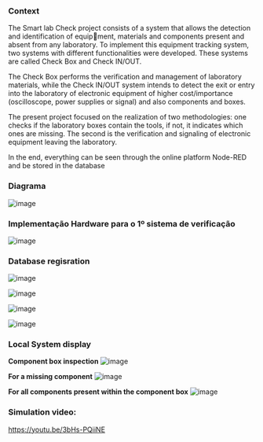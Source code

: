 ### **Context**

The Smart lab Check project consists of a system that allows the detection and identification of equipment, materials and components present and absent from any laboratory.
To implement this equipment tracking system, two systems with different functionalities were developed. These systems are called Check Box and Check IN/OUT.

The Check Box performs the verification and management of laboratory materials, while the Check IN/OUT system intends to detect the exit or 
entry into the laboratory of electronic equipment of higher cost/importance (oscilloscope, power supplies or signal) and also components and boxes.

The present project focused on the realization of two methodologies: one checks if the laboratory boxes 
contain the tools, if not, it indicates which ones are missing. The second is the verification and signaling 
of electronic equipment leaving the laboratory. 

In the end, everything can be seen through the online platform Node-RED and be stored in the database



### **Diagrama**
![image](https://github.com/Rafaeljff/Final_Project_Smartlab/assets/45770575/8d398e25-75c3-4503-85ae-36f2010113a3)





### **Implementação Hardware para o 1º sistema de verificação**
![image](https://github.com/Rafaeljff/Final_Project_Smartlab/assets/45770575/0b8900a8-5513-4c48-a539-dc07e64bf565)






### **Database regisration**
![image](https://github.com/user-attachments/assets/211fde9a-7cf8-4a29-ae75-8171f8bb3f78)

![image](https://github.com/user-attachments/assets/21ef90b3-ddd7-4a49-8e5d-2b36718c5ce2)

![image](https://github.com/user-attachments/assets/9d785018-c698-4baf-8868-370e5db7b73e)

![image](https://github.com/user-attachments/assets/87080626-de93-471e-bb7f-cf86e070d966)


### **Local System display** 

**Component box inspection** 
![image](https://github.com/user-attachments/assets/4ffed42c-513d-4d10-ac89-1abf8b13fcd9)


**For a missing component**
![image](https://github.com/user-attachments/assets/99f18929-a204-4643-a521-66def9b3fe25)

**For all components present within the component box** 
![image](https://github.com/user-attachments/assets/2e84ec60-536f-4cac-930e-f1c57d8efe67)



### **Simulation video:**
https://youtu.be/3bHs-PQiiNE



